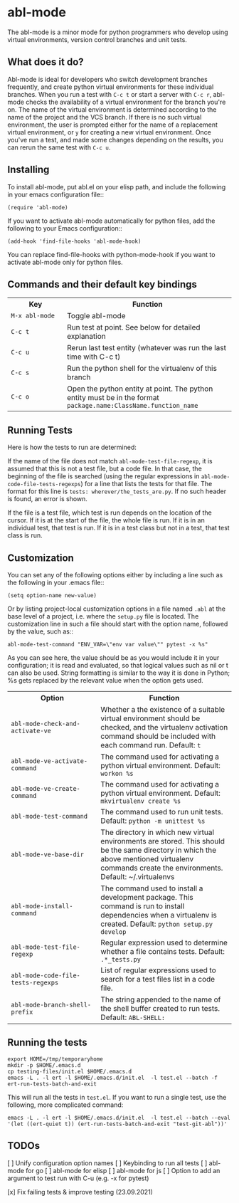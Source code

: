 # abl-mode

The abl-mode is a minor mode for python programmers who develop using virtual
environments, version control branches and unit tests.

## What does it do?

Abl-mode is ideal for developers who switch development branches frequently, and
create python virtual environments for these individual branches. When you run a
test with `C-c t` or start a server with `C-c r`, abl-mode checks the
availability of a virtual environment for the branch you're on. The name of the
virtual environment is determined according to the name of the project and the
VCS branch. If there is no such virtual environment, the user is prompted either
for the name of a replacement virtual environment, or `y` for creating a new
virtual environment. Once you've run a test, and made some changes depending on
the results, you can rerun the same test with `C-c u`.

## Installing

To install abl-mode, put abl.el on your elisp path, and include the following in
your emacs configuration file::

    (require 'abl-mode)

If you want to activate abl-mode automatically for python files, add the
following to your Emacs configuration::

    (add-hook 'find-file-hooks 'abl-mode-hook)

You can replace find-file-hooks with python-mode-hook if you want to activate
abl-mode only for python files.

## Commands and their default key bindings

<table>
<tr><th width="25%">Key</th><th>Function</th></tr>
<tr><td><code>M-x abl-mode</code></td><td>Toggle abl-mode</td></tr>
<tr><td><code>C-c t</code></td><td>Run test at point. See below for detailed explanation</td></tr>
<tr><td><code>C-c u</code></td><td>Rerun last test entity (whatever was run the last time with C-c t)</td></tr>
<tr><td><code>C-c s</code></td><td>Run the python shell for the virtualenv of this branch</td></tr>
<tr><td><code>C-c o</code></td><td>Open the python entity at point. The python entity must be in the format <code>package.name:ClassName.function_name</code></td></tr>
</table>

## Running Tests

Here is how the tests to run are determined:

If the name of the file does not match `abl-mode-test-file-regexp`, it is
assumed that this is not a test file, but a code file. In that case, the
beginning of the file is searched (using the regular expressions in
`abl-mode-code-file-tests-regexps`) for a line that lists the tests for that
file. The format for this line is `tests: wherever/the_tests_are.py`. If no
such header is found, an error is shown.

If the file is a test file, which test is run depends on the location of the
cursor. If it is at the start of the file, the whole file is run. If it is in an
individual test, that test is run. If it is in a test class but not in a test,
that test class is run.

## Customization

You can set any of the following options either by including a line such as the
following in your .emacs file::

    (setq option-name new-value)

Or by listing project-local customization options in a file named `.abl` at the
base level of a project, i.e. where the `setup.py` file is located. The
customization line in such a file should start with the option name, followed by
the value, such as::

    abl-mode-test-command "ENV_VAR=\"env var value\"" pytest -x %s"

As you can see here, the value should be as you would include it in your
configuration; it is read and evaluated, so that logical values such as nil or t
can also be used. String formatting is similar to the way it is done in Python;
%s gets replaced by the relevant value when the option gets used.

<table>
<tr><th width="40%">Option</th><th>Function</th></tr>
<tr><td><code>abl-mode-check-and-activate-ve</code></td><td>Whether a the existence of a suitable virtual environment should be checked, and the virtualenv activation command should be included with each command run. Default: <code>t</code></td></tr>

<tr><td><code>abl-mode-ve-activate-command</code></td><td> The command used for activating a python virtual environment. Default: <code>workon %s</code></td></tr>

<tr><td><code>abl-mode-ve-create-command</code></td><td> The command used for activating a python virtual environment. Default: <code>mkvirtualenv create %s</code></td></tr>

<tr><td><code>abl-mode-test-command</code></td><td>The command used to run unit tests. Default: <code>python -m unittest %s</code></td></tr>

<tr><td><code>abl-mode-ve-base-dir</code></td><td>The directory in which new virtual environments are stored. This should be the same directory in which the above mentioned virtualenv commands create the environments. Default: </codde>~/.virtualenvs</code></td></tr>

<tr><td><code>abl-mode-install-command</code></td><td> The command used to install a development package. This command is run to install dependencies when a virtualenv is created. Default: <code>python setup.py develop</code></td></tr>

<tr><td><code>abl-mode-test-file-regexp</code></td><td>Regular expression used to determine whether a file contains tests.  Default: <code>.*_tests.py</code></td></tr>

<tr><td><code>abl-mode-code-file-tests-regexps</code></td><td>List of regular expressions used to search for a test files list in a code file.</td></tr>

<tr><td><code>abl-mode-branch-shell-prefix</code></td><td> The string appended to the name of the shell buffer created to run tests. Default: <code>ABL-SHELL:</code></td></tr>
</table>

## Running the tests

```
export HOME=/tmp/temporaryhome
mkdir -p $HOME/.emacs.d
cp testing-files/init.el $HOME/.emacs.d
emacs -L . -l ert -l $HOME/.emacs.d/init.el  -l test.el --batch -f ert-run-tests-batch-and-exit
```

This will run all the tests in `test.el`. If you want to run a single test, use
the following, more complicated command:

```
emacs -L . -l ert -l $HOME/.emacs.d/init.el  -l test.el --batch --eval '(let ((ert-quiet t)) (ert-run-tests-batch-and-exit "test-git-abl"))'
```

## TODOs

[ ] Unify configuration option names
[ ] Keybinding to run all tests
[ ] abl-mode for go
[ ] abl-mode for elisp
[ ] abl-mode for js
[ ] Option to add an argument to test run with C-u (e.g. -x for pytest)

[x] Fix failing tests & improve testing (23.09.2021)
